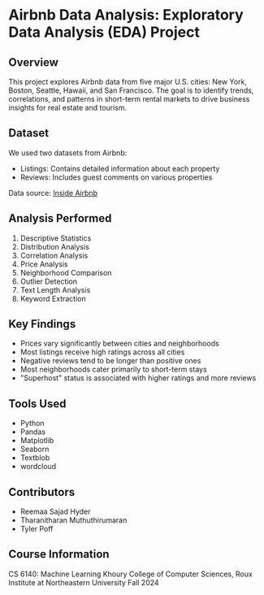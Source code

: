 # Airbnb Data Analysis: Exploratory Data Analysis (EDA) Project

## Overview
This project explores Airbnb data from five major U.S. cities: New York, Boston, Seattle, Hawaii, and San Francisco. The goal is to identify trends, correlations, and patterns in short-term rental markets to drive business insights for real estate and tourism.

## Dataset
We used two datasets from Airbnb:
- Listings: Contains detailed information about each property
- Reviews: Includes guest comments on various properties

Data source: [Inside Airbnb](https://insideairbnb.com/get-the-data/)

## Analysis Performed
1. Descriptive Statistics
2. Distribution Analysis
3. Correlation Analysis
4. Price Analysis
5. Neighborhood Comparison
6. Outlier Detection
7. Text Length Analysis
8. Keyword Extraction

## Key Findings
- Prices vary significantly between cities and neighborhoods
- Most listings receive high ratings across all cities
- Negative reviews tend to be longer than positive ones
- Most neighborhoods cater primarily to short-term stays
- "Superhost" status is associated with higher ratings and more reviews

## Tools Used
- Python
- Pandas
- Matplotlib
- Seaborn
- Textblob
- wordcloud

## Contributors
- Reemaa Sajad Hyder
- Tharanitharan Muthuthirumaran
- Tyler Poff

## Course Information
CS 6140: Machine Learning
Khoury College of Computer Sciences, Roux Institute at Northeastern University
Fall 2024
